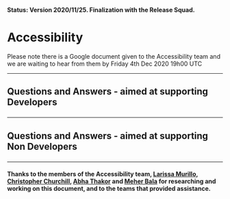 **Status: Version 2020/11/25. Finalization with the Release Squad.**

# Accessibility

Please note there is a Google document given to the Accessibility team and we are waiting to hear from them by Friday 4th Dec 2020 19h00 UTC

***

## Questions and Answers - aimed at supporting Developers 

### 


***

## Questions and Answers - aimed at supporting Non Developers 

### 




***


#### Thanks to the members of the Accessibility team, [Larissa Murillo](https://profiles.wordpress.org/lmurillom/), [Christopher Churchill](https://profiles.wordpress.org/vimes1984/), [Abha Thakor](https://profiles.wordpress.org/webcommsat/) and [Meher Bala](https://profiles.wordpress.org/meher/) for researching and working on this document, and to the teams that provided assistance.



 
